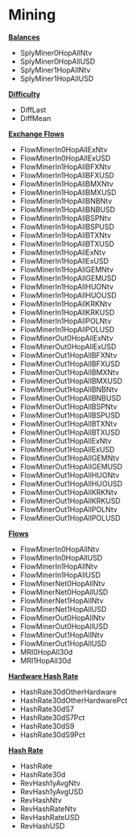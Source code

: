 # Mining

[**Balances**](balances.md)

* SplyMiner0HopAllNtv
* SplyMiner0HopAllUSD
* SplyMiner1HopAllNtv
* SplyMiner1HopAllUSD

[**Difficulty**](difficulty.md)

* DiffLast
* DiffMean

[**Exchange Flows**](exchange-flows.md)

* FlowMinerIn0HopAllExNtv
* FlowMinerIn0HopAllExUSD
* FlowMinerIn1HopAllBFXNtv
* FlowMinerIn1HopAllBFXUSD
* FlowMinerIn1HopAllBMXNtv
* FlowMinerIn1HopAllBMXUSD
* FlowMinerIn1HopAllBNBNtv
* FlowMinerIn1HopAllBNBUSD
* FlowMinerIn1HopAllBSPNtv
* FlowMinerIn1HopAllBSPUSD
* FlowMinerIn1HopAllBTXNtv
* FlowMinerIn1HopAllBTXUSD
* FlowMinerIn1HopAllExNtv
* FlowMinerIn1HopAllExUSD
* FlowMinerIn1HopAllGEMNtv
* FlowMinerIn1HopAllGEMUSD
* FlowMinerIn1HopAllHUONtv
* FlowMinerIn1HopAllHUOUSD
* FlowMinerIn1HopAllKRKNtv
* FlowMinerIn1HopAllKRKUSD
* FlowMinerIn1HopAllPOLNtv
* FlowMinerIn1HopAllPOLUSD
* FlowMinerOut0HopAllExNtv
* FlowMinerOut0HopAllExUSD
* FlowMinerOut1HopAllBFXNtv
* FlowMinerOut1HopAllBFXUSD
* FlowMinerOut1HopAllBMXNtv
* FlowMinerOut1HopAllBMXUSD
* FlowMinerOut1HopAllBNBNtv
* FlowMinerOut1HopAllBNBUSD
* FlowMinerOut1HopAllBSPNtv
* FlowMinerOut1HopAllBSPUSD
* FlowMinerOut1HopAllBTXNtv
* FlowMinerOut1HopAllBTXUSD
* FlowMinerOut1HopAllExNtv
* FlowMinerOut1HopAllExUSD
* FlowMinerOut1HopAllGEMNtv
* FlowMinerOut1HopAllGEMUSD
* FlowMinerOut1HopAllHUONtv
* FlowMinerOut1HopAllHUOUSD
* FlowMinerOut1HopAllKRKNtv
* FlowMinerOut1HopAllKRKUSD
* FlowMinerOut1HopAllPOLNtv
* FlowMinerOut1HopAllPOLUSD

[**Flows**](hash-rate.md)

* FlowMinerIn0HopAllNtv
* FlowMinerIn0HopAllUSD
* FlowMinerIn1HopAllNtv
* FlowMinerIn1HopAllUSD
* FlowMinerNet0HopAllNtv
* FlowMinerNet0HopAllUSD
* FlowMinerNet1HopAllNtv
* FlowMinerNet1HopAllUSD
* FlowMinerOut0HopAllNtv
* FlowMinerOut0HopAllUSD
* FlowMinerOut1HopAllNtv
* FlowMinerOut1HopAllUSD
* MRI0HopAll30d
* MRI1HopAll30d

[**Hardware Hash Rate**](broken-reference)

* HashRate30dOtherHardware
* HashRate30dOtherHardwarePct
* HashRate30dS7
* HashRate30dS7Pct
* HashRate30dS9
* HashRate30dS9Pct

[**Hash Rate**](broken-reference)

* HashRate
* HashRate30d
* RevHash1yAvgNtv
* RevHash1yAvgUSD
* RevHashNtv
* RevHashRateNtv
* RevHashRateUSD
* RevHashUSD
